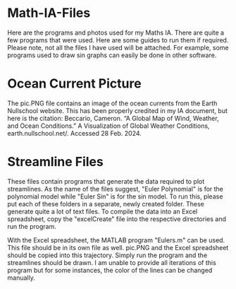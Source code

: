 # Math-IA-Files
Here are the programs and photos used for my Maths IA.
There are quite a few programs that were used. Here are some guides to run them if required.
Please note, not all the files I have used will be attached. For example, some programs used to draw sin graphs can easily be done in other software.

# Ocean Current Picture
The pic.PNG file contains an image of the ocean currents from the Earth Nullschool website.
This has been properly credited in my IA document, but here is the citation:
Beccario, Cameron. “A Global Map of Wind, Weather, and Ocean Conditions.” A Visualization of Global Weather Conditions, earth.nullschool.net/. Accessed 28 Feb. 2024. 

# Streamline Files
These files contain programs that generate the data required to plot streamlines.
As the name of the files suggest, "Euler Polynomial" is for the polynomial model while "Euler Sin" is for the sin model.
To run this, please put each of these folders in a separate, newly created folder. These generate quite a lot of text files.
To compile the data into an Excel spreadsheet, copy the "excelCreate" file into the respective directories and run the program.

With the Excel spreadsheet, the MATLAB program "Eulers.m" can be used. This file should be in its own file as well.
pic.PNG and the Excel spreadsheet should be copied into this trajectory.
Simply run the program and the streamlines should be drawn.
I am unable to provide all iterations of this program but for some instances, the color of the lines can be changed manually.
